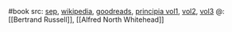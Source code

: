 #book 
src: [sep](https://plato.stanford.edu/entries/principia-mathematica/), [wikipedia](https://en.wikipedia.org/wiki/Principia_Mathematica), [goodreads](https://www.goodreads.com/book/show/422881.Principia_Mathematica_to_56?from_search=true&from_srp=true&qid=QZCj7RfQNR&rank=3), [principia vol1](https://www.goodreads.com/book/show/6482515-principia-mathematica-vol-1?from_search=true&from_srp=true&qid=QZCj7RfQNR&rank=2), [vol2](https://www.goodreads.com/book/show/6662130-principia-mathematica-vol-2?from_search=true&from_srp=true&qid=QZCj7RfQNR&rank=6), [vol3](https://www.goodreads.com/book/show/6662131-principia-mathematica-vol-3?from_search=true&from_srp=true&qid=QZCj7RfQNR&rank=5) 
@: [[Bertrand Russell]], [[Alfred North Whitehead]] 
